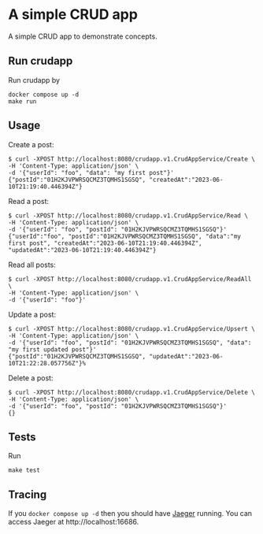 # A simple CRUD app

A simple CRUD app to demonstrate concepts.

## Run crudapp

Run crudapp by

```
docker compose up -d
make run
```

## Usage

Create a post:

```
$ curl -XPOST http://localhost:8080/crudapp.v1.CrudAppService/Create \
-H 'Content-Type: application/json' \
-d '{"userId": "foo", "data": "my first post"}'
{"postId":"01H2KJVPWRSQCMZ3TQMHS1SGSQ", "createdAt":"2023-06-10T21:19:40.446394Z"}
```

Read a post:

```
$ curl -XPOST http://localhost:8080/crudapp.v1.CrudAppService/Read \
-H 'Content-Type: application/json' \
-d '{"userId": "foo", "postId": "01H2KJVPWRSQCMZ3TQMHS1SGSQ"}'
{"userId":"foo", "postId":"01H2KJVPWRSQCMZ3TQMHS1SGSQ", "data":"my first post", "createdAt":"2023-06-10T21:19:40.446394Z", "updatedAt":"2023-06-10T21:19:40.446394Z"}
```

Read all posts:

```
$ curl -XPOST http://localhost:8080/crudapp.v1.CrudAppService/ReadAll \
-H 'Content-Type: application/json' \
-d '{"userId": "foo"}'
```

Update a post:

```
$ curl -XPOST http://localhost:8080/crudapp.v1.CrudAppService/Upsert \
-H 'Content-Type: application/json' \
-d '{"userId": "foo", "postId": "01H2KJVPWRSQCMZ3TQMHS1SGSQ", "data": "my first updated post"}'
{"postId":"01H2KJVPWRSQCMZ3TQMHS1SGSQ", "updatedAt":"2023-06-10T21:22:28.057756Z"}%
```

Delete a post:

```
$ curl -XPOST http://localhost:8080/crudapp.v1.CrudAppService/Delete \
-H 'Content-Type: application/json' \
-d '{"userId": "foo", "postId": "01H2KJVPWRSQCMZ3TQMHS1SGSQ"}'
{}
```

## Tests

Run

```
make test
```

## Tracing

If you `docker compose up -d` then you should have
[Jaeger](https://www.jaegertracing.io/) running. You can access Jaeger at
http://localhost:16686.
